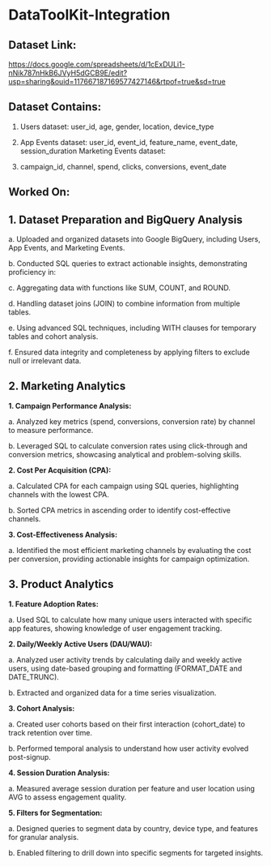 # DataToolKit-Integration

## Dataset Link:

https://docs.google.com/spreadsheets/d/1cExDULi1-nNik787nHkB6JVyH5dGCB9E/edit?usp=sharing&ouid=117667187169577427146&rtpof=true&sd=true

## Dataset Contains:

1. Users dataset: user_id, age, gender, location, device_type

2. App Events dataset: user_id, event_id, feature_name, event_date, session_duration
Marketing Events dataset:

3. campaign_id, channel, spend, clicks, conversions, event_date

## Worked On: 

## 1. Dataset Preparation and BigQuery Analysis

a. Uploaded and organized datasets into Google BigQuery, including Users, App Events, and Marketing Events.

b. Conducted SQL queries to extract actionable insights, demonstrating proficiency in:

c. Aggregating data with functions like SUM, COUNT, and ROUND.

d. Handling dataset joins (JOIN) to combine information from multiple tables.

e. Using advanced SQL techniques, including WITH clauses for temporary tables and cohort analysis.

f. Ensured data integrity and completeness by applying filters to exclude null or irrelevant data.

## 2. Marketing Analytics

**1. Campaign Performance Analysis:**

a. Analyzed key metrics (spend, conversions, conversion rate) by channel to measure performance.

b. Leveraged SQL to calculate conversion rates using click-through and conversion metrics, showcasing analytical and problem-solving skills.

**2. Cost Per Acquisition (CPA):**

a. Calculated CPA for each campaign using SQL queries, highlighting channels with the lowest CPA.

b. Sorted CPA metrics in ascending order to identify cost-effective channels.

**3. Cost-Effectiveness Analysis:**

a. Identified the most efficient marketing channels by evaluating the cost per conversion, providing actionable insights for campaign optimization.

## 3. Product Analytics

**1. Feature Adoption Rates:**

a. Used SQL to calculate how many unique users interacted with specific app features, showing knowledge of user engagement tracking.

**2. Daily/Weekly Active Users (DAU/WAU):**

a. Analyzed user activity trends by calculating daily and weekly active users, using date-based grouping and formatting (FORMAT_DATE and DATE_TRUNC).

b. Extracted and organized data for a time series visualization.

**3. Cohort Analysis:**

a. Created user cohorts based on their first interaction (cohort_date) to track retention over time.

b. Performed temporal analysis to understand how user activity evolved post-signup.

**4. Session Duration Analysis:**

a. Measured average session duration per feature and user location using AVG to assess engagement quality.

**5. Filters for Segmentation:**

a. Designed queries to segment data by country, device type, and features for granular analysis.

b. Enabled filtering to drill down into specific segments for targeted insights.
